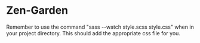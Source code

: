 # Zen-Garden

 Remember to use the command "sass --watch style.scss style.css" when in your project directory. This should add the appropriate css file for you.

